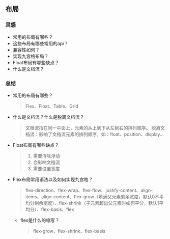 ## 布局
### 灵感
- 常用的布局有哪些？
- 这些布局有哪些常用的api？
- 兼容性如何？
- 实现九宫格布局？
- Float布局有哪些缺点？
- 什么是文档流？

### 总结
- 常用的布局有哪些？
  > Flex、Float、Table、Grid

- 什么是文档流？什么是脱离文档流？
  > 文档流指在同一平面上，元素的从上到下从左到右的排列顺序。
  > 脱离文档流：影响了文档流元素的排列顺序，如：float、position、display...

- Float布局有哪些缺点？
  > 1. 需要清除浮动
  > 2. 会影响文档流
  > 3. 需要设置宽度

- Flex布局常用语法以及如何实现九宫格？
  > flex-direction、flex-wrap、flex-flow、justify-content、align-items、align-content、flex-grow（填满父元素剩余宽度，默认0不平均分剩余宽度）、flex-shrink（子元素超出父元素时如何平分，默认1平均分）、flex-basis、flex

  - flex是什么的缩写？
    > flex-grow、flex-shrink、flex-basis